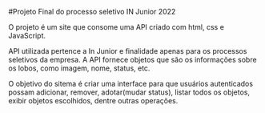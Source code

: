 #Projeto Final do processo seletivo IN Junior 2022

O projeto é um site que consome uma API criado com html, css e JavaScript.

API utilizada pertence a In Junior e finalidade apenas para os processos seletivos da empresa. 
A API fornece objetos que são os informações sobre os lobos, como imagem, nome, status, etc. 

O objetivo do sitema é criar uma interface para que usuários autenticados possam adicionar, remover, adotar(mudar status),
 listar todos os objetos, exibir objetos escolhidos, dentre outras operações.
